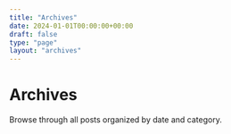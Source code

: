```yaml
---
title: "Archives"
date: 2024-01-01T00:00:00+00:00
draft: false
type: "page"
layout: "archives"
---
```


# Archives

Browse through all posts organized by date and category.
